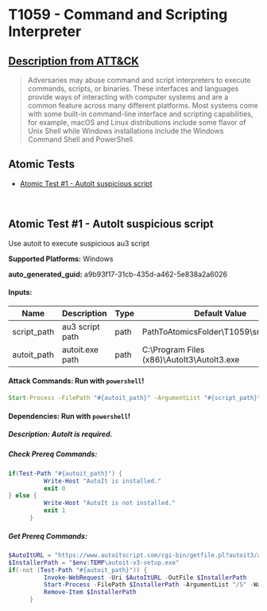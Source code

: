 # T1059 - Command and Scripting Interpreter
## [Description from ATT&CK](https://attack.mitre.org/techniques/T1059/)
<blockquote>Adversaries may abuse command and script interpreters to execute commands, scripts, or binaries. These interfaces and languages provide ways of interacting with computer systems and are a common feature across many different platforms. Most systems come with some built-in command-line interface and scripting capabilities, for example, macOS and Linux distributions include some flavor of Unix Shell while Windows installations include the Windows Command Shell and PowerShell.</blockquote>

## Atomic Tests

- [Atomic Test #1 - AutoIt suspicious script](#atomic-test-1---autoit)


<br/>

## Atomic Test #1 - AutoIt suspicious script
Use autoit to execute suspicious au3 script

**Supported Platforms:** Windows


**auto_generated_guid:** a9b93f17-31cb-435d-a462-5e838a2a6026




#### Inputs:
| Name | Description | Type | Default Value |
|------|-------------|------|---------------|
| script_path | au3 script path | path | PathToAtomicsFolder\T1059\src\calc.au3 |
| autoit_path | autoit.exe path | path | C:\Program Files (x86)\AutoIt3\AutoIt3.exe |


#### Attack Commands: Run with `powershell`! 


```cmd
Start-Process -FilePath "#{autoit_path}" -ArgumentList "#{script_path}" -Wait
```

#### Dependencies:  Run with `powershell`!
##### Description: AutoIt is required.
##### Check Prereq Commands:
```powershell
if(Test-Path "#{autoit_path}") {
          Write-Host "AutoIt is installed."
          exit 0
} else {
          Write-Host "AutoIt is not installed."
          exit 1
      }
```
##### Get Prereq Commands:
```powershell
$AutoItURL = "https://www.autoitscript.com/cgi-bin/getfile.pl?autoit3/autoit-v3-setup.exe"
$InstallerPath = "$env:TEMP\autoit-v3-setup.exe"
if(-not (Test-Path "#{autoit_path}")) {
          Invoke-WebRequest -Uri $AutoItURL -OutFile $InstallerPath
          Start-Process -FilePath $InstallerPath -ArgumentList "/S" -Wait
          Remove-Item $InstallerPath
      }
```



<br/>
<br/>
